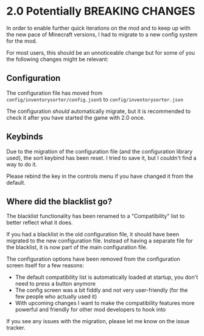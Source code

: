 
# 2.0 Potentially BREAKING CHANGES

In order to enable further quick iterations on the mod and to keep up with the new pace of Minecraft versions,
I had to migrate to a new config system for the mod.

For most users, this should be an unnoticeable change but for some of you the following changes might be relevant:


## Configuration

The configuration file has moved from `config/inventorysorter/config.json5` to `config/inventorysorter.json`

The configuration _should_ automatically migrate, but it is recommended to check it after you have started the game with 2.0 once.

## Keybinds

Due to the migration of the configuration file (and the configuration library used), the sort keybind has been reset.
I tried to save it, but I couldn't find a way to do it.

Please rebind the key in the controls menu if you have changed it from the default.

## Where did the blacklist go?

The blacklist functionality has been renamed to a "Compatibility" list to better reflect what it does.

If you had a blacklist in the old configuration file, it should have been migrated to the new configuration file.
Instead of having a separate file for the blacklist, it is now part of the main configuration file.

The configuration options have been removed from the configuration screen itself for a few reasons:

- The default compatibility list is automatically loaded at startup, you don't need to press a button anymore
- The config screen was a bit fiddly and not very user-friendly (for the few people who actually used it)
- With upcoming changes I want to make the compatibility features more powerful and friendly for other mod developers to hook into

If you see any issues with the migration, please let me know on the issue tracker.
